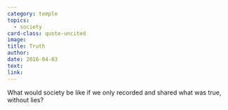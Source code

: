 ```yaml
---
category: temple
topics:
  - society
card-class: quote-uncited
image:
title: Truth
author:
date: 2016-04-03
text:  
link:
---
```

What would society be like if we only recorded and shared what was true, without lies?
